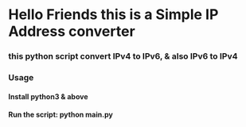 # Hello Friends this is a Simple IP Address converter 

### this python script convert  IPv4 to IPv6, & also IPv6 to IPv4 

### Usage

####  Install python3 & above

#### Run the script:  python main.py
